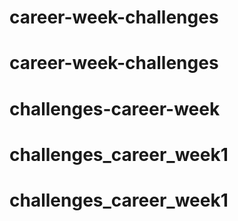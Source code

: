# career-week-challenges
# career-week-challenges
# challenges-career-week
# challenges_career_week1
# challenges_career_week1
